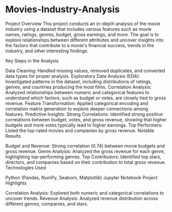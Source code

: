 # Movies-Industry-Analysis
Project Overview
This project conducts an in-depth analysis of the movie industry using a dataset that includes various features such as movie names, ratings, genres, budget, gross earnings, and more. The goal is to explore relationships between different attributes and uncover insights into the factors that contribute to a movie's financial success, trends in the industry, and other interesting findings.

Key Steps in the Analysis

Data Cleaning: Handled missing values, removed duplicates, and converted data types for proper analysis.
Exploratory Data Analysis (EDA): Investigated patterns in the dataset, including distributions of ratings, genres, and countries producing the most films.
Correlation Analysis: Analyzed relationships between numeric and categorical features to understand which factors, such as budget or votes, are closely tied to gross revenue.
Feature Transformation: Applied categorical encoding and correlation matrix generation to explore deeper connections among features.
Predictive Insights:
Strong Correlations: Identified strong positive correlations between budget, votes, and gross revenue, showing that higher budgets and more votes typically lead to higher earnings.
Top Performers: Listed the top-rated movies and companies by gross revenue.
Notable Results

Budget and Revenue: Strong correlation (0.74) between movie budgets and gross revenue.
Genre Analysis: Analyzed the gross revenue for each genre, highlighting top-performing genres.
Top Contributors: Identified top stars, directors, and companies based on their contribution to total gross revenue.
Technologies Used

Python (Pandas, NumPy, Seaborn, Matplotlib)
Jupyter Notebook
Project Highlights

Correlation Analysis: Explored both numeric and categorical correlations to uncover trends.
Revenue Analysis: Analyzed revenue distribution across different genres, companies, and stars.
